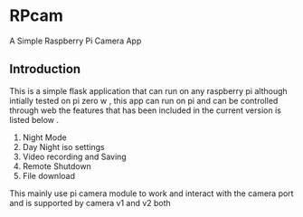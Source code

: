 # RPcam
A Simple Raspberry Pi Camera App 
## Introduction 
This is a simple flask application that can run on any raspberry pi although intially tested on pi zero w , this app can run on pi and can be controlled through web the features that has been included in the current version is listed below . 
1. Night Mode
1. Day Night iso settings 
1. Video recording and Saving 
1. Remote Shutdown 
1. File download 

This mainly use pi camera module to work and interact with the camera port and is supported by camera v1 and v2 both 

